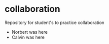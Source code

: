 # collaboration
Repository for student's to practice collaboration

- Norbert was here
- Calvin was here